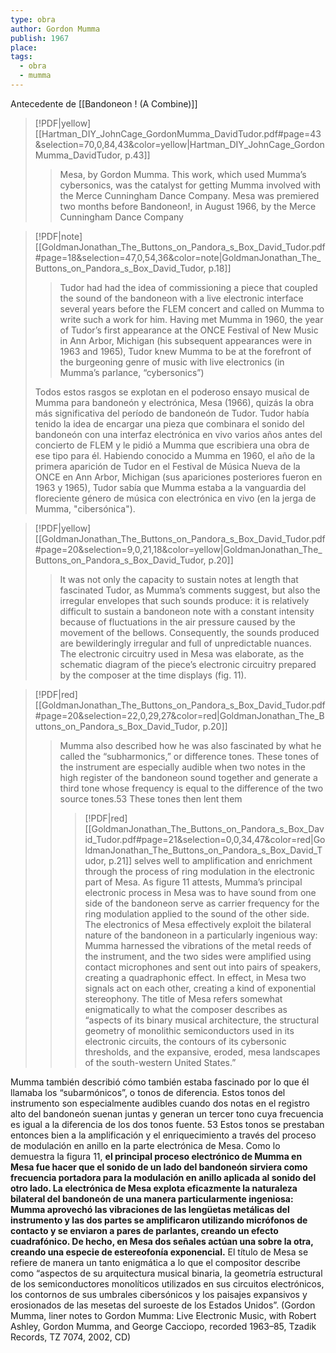 ```yaml
---
type: obra
author: Gordon Mumma
publish: 1967
place: 
tags:
  - obra
  - mumma
---
```

Antecedente de [[Bandoneon ! (A Combine)]]
> [!PDF|yellow] [[Hartman_DIY_JohnCage_GordonMumma_DavidTudor.pdf#page=43&selection=70,0,84,43&color=yellow|Hartman_DIY_JohnCage_GordonMumma_DavidTudor, p.43]]
> > Mesa, by Gordon Mumma. This work, which used Mumma’s cybersonics, was the catalyst for getting Mumma involved with the Merce Cunningham Dance Company. Mesa was premiered two months before Bandoneon!, in August 1966, by the Merce Cunningham Dance Company

> [!PDF|note] [[GoldmanJonathan_The_Buttons_on_Pandora_s_Box_David_Tudor.pdf#page=18&selection=47,0,54,36&color=note|GoldmanJonathan_The_Buttons_on_Pandora_s_Box_David_Tudor, p.18]]
> > Tudor had had the idea of commissioning a piece that coupled the sound of the bandoneon with a live electronic interface several years before the FLEM concert and called on Mumma to write such a work for him. Having met Mumma in 1960, the year of Tudor’s first appearance at the ONCE Festival of New Music in Ann Arbor, Michigan (his subsequent appearances were in 1963 and 1965), Tudor knew Mumma to be at the forefront of the burgeoning genre of music with live electronics (in Mumma’s parlance, “cybersonics”)
> 
> Todos estos rasgos se explotan en el poderoso ensayo musical de Mumma para bandoneón y electrónica, Mesa (1966), quizás la obra más significativa del período de bandoneón de Tudor. Tudor había tenido la idea de encargar una pieza que combinara el sonido del bandoneón con una interfaz electrónica en vivo varios años antes del concierto de FLEM y le pidió a Mumma que escribiera una obra de ese tipo para él. Habiendo conocido a Mumma en 1960, el año de la primera aparición de Tudor en el Festival de Música Nueva de la ONCE en Ann Arbor, Michigan (sus apariciones posteriores fueron en 1963 y 1965), Tudor sabía que Mumma estaba a la vanguardia del floreciente género de música con electrónica en vivo (en la jerga de Mumma, "cibersónica").

> [!PDF|yellow] [[GoldmanJonathan_The_Buttons_on_Pandora_s_Box_David_Tudor.pdf#page=20&selection=9,0,21,18&color=yellow|GoldmanJonathan_The_Buttons_on_Pandora_s_Box_David_Tudor, p.20]]
> > It was not only the capacity to sustain notes at length that fascinated Tudor, as Mumma’s comments suggest, but also the irregular envelopes that such sounds produce: it is relatively difficult to sustain a bandoneon note with a constant intensity because of fluctuations in the air pressure caused by the movement of the bellows. Consequently, the sounds produced are bewilderingly irregular and full of unpredictable nuances. The electronic circuitry used in Mesa was elaborate, as the schematic diagram of the piece’s electronic circuitry prepared by the composer at the time displays (fig. 11).


> [!PDF|red] [[GoldmanJonathan_The_Buttons_on_Pandora_s_Box_David_Tudor.pdf#page=20&selection=22,0,29,27&color=red|GoldmanJonathan_The_Buttons_on_Pandora_s_Box_David_Tudor, p.20]]
> > Mumma also described how he was also fascinated by what he called the “subharmonics,” or difference tones. These tones of the instrument are especially audible when two notes in the high register of the bandoneon sound together and generate a third tone whose frequency is equal to the difference of the two source tones.53 These tones then lent them
> > > [!PDF|red] [[GoldmanJonathan_The_Buttons_on_Pandora_s_Box_David_Tudor.pdf#page=21&selection=0,0,34,47&color=red|GoldmanJonathan_The_Buttons_on_Pandora_s_Box_David_Tudor, p.21]]
> > selves well to amplification and enrichment through the process of ring modulation in the electronic part of Mesa. As figure 11 attests, Mumma’s principal electronic process in Mesa was to have sound from one side of the bandoneon serve as carrier frequency for the ring modulation applied to the sound of the other side. The electronics of Mesa effectively exploit the bilateral nature of the bandoneon in a particularly ingenious way: Mumma harnessed the vibrations of the metal reeds of the instrument, and the two sides were amplified using contact microphones and sent out into pairs of speakers, creating a quadraphonic effect. In effect, in Mesa two signals act on each other, creating a kind of exponential stereophony. The title of Mesa refers somewhat enigmatically to what the composer describes as “aspects of its binary musical architecture, the structural geometry of monolithic semiconductors used in its electronic circuits, the contours of its cybersonic thresholds, and the expansive, eroded, mesa landscapes of the south-western United States.”
> 
> 
Mumma también describió cómo también estaba fascinado por lo que él llamaba los “subarmónicos”, o tonos de diferencia. Estos tonos del instrumento son especialmente audibles cuando dos notas en el registro alto del bandoneón suenan juntas y generan un tercer tono cuya frecuencia es igual a la diferencia de los dos tonos fuente. 53 Estos tonos se prestaban entonces bien a la amplificación y el enriquecimiento a través del proceso de modulación en anillo en la parte electrónica de Mesa. Como lo demuestra la figura 11, **el principal proceso electrónico de Mumma en Mesa fue hacer que el sonido de un lado del bandoneón sirviera como frecuencia portadora para la modulación en anillo aplicada al sonido del otro lado. La electrónica de Mesa explota eficazmente la naturaleza bilateral del bandoneón de una manera particularmente ingeniosa: Mumma aprovechó las vibraciones de las lengüetas metálicas del instrumento y las dos partes se amplificaron utilizando micrófonos de contacto y se enviaron a pares de parlantes, creando un efecto cuadrafónico. De hecho, en Mesa dos señales actúan una sobre la otra, creando una especie de estereofonía exponencial.** El título de Mesa se refiere de manera un tanto enigmática a lo que el compositor describe como “aspectos de su arquitectura musical binaria, la geometría estructural de los semiconductores monolíticos utilizados en sus circuitos electrónicos, los contornos de sus umbrales cibersónicos y los paisajes expansivos y erosionados de las mesetas del suroeste de los Estados Unidos”. (Gordon Mumma, liner notes to Gordon Mumma: Live Electronic Music, with Robert Ashley, Gordon Mumma, and George Cacciopo, recorded 1963–85, Tzadik Records, TZ 7074, 2002, CD)



